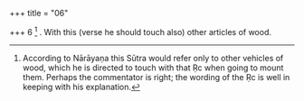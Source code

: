 +++
title = "06"

+++
6 [^3] . With this (verse he should touch also) other articles of wood.


[^3]:  According to Nārāyaṇa this Sūtra would refer only to other vehicles of wood, which he is directed to touch with that Ṛc when going to mount them. Perhaps the commentator is right; the wording of the Ṛc is well in keeping with his explanation.
